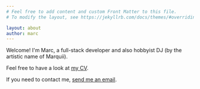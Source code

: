 ```yaml
---
# Feel free to add content and custom Front Matter to this file.
# To modify the layout, see https://jekyllrb.com/docs/themes/#overriding-theme-defaults

layout: about
author: marc
---
```


Welcome! I'm Marc, a full-stack developer and also hobbyist DJ (by the artistic name of Marquii).

Feel free to have a look at [my CV](/cv).

If you need to contact me, [send me an email](mailto:marc.sances@coetic.cat).